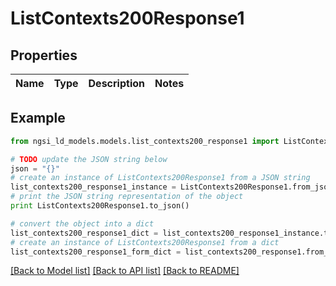 # ListContexts200Response1


## Properties
Name | Type | Description | Notes
------------ | ------------- | ------------- | -------------

## Example

```python
from ngsi_ld_models.models.list_contexts200_response1 import ListContexts200Response1

# TODO update the JSON string below
json = "{}"
# create an instance of ListContexts200Response1 from a JSON string
list_contexts200_response1_instance = ListContexts200Response1.from_json(json)
# print the JSON string representation of the object
print ListContexts200Response1.to_json()

# convert the object into a dict
list_contexts200_response1_dict = list_contexts200_response1_instance.to_dict()
# create an instance of ListContexts200Response1 from a dict
list_contexts200_response1_form_dict = list_contexts200_response1.from_dict(list_contexts200_response1_dict)
```
[[Back to Model list]](../README.md#documentation-for-models) [[Back to API list]](../README.md#documentation-for-api-endpoints) [[Back to README]](../README.md)


